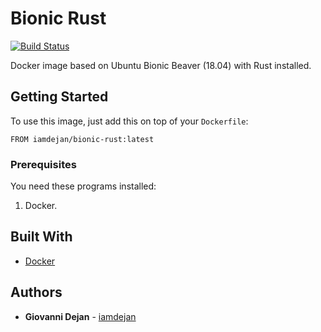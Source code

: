 # Bionic Rust

[![Build Status](https://travis-ci.org/iamdejan/bionic-rust.svg?branch=master)](https://travis-ci.org/iamdejan/bionic-rust)

Docker image based on Ubuntu Bionic Beaver (18.04) with Rust installed.

## Getting Started

To use this image, just add this on top of your `Dockerfile`:
```
FROM iamdejan/bionic-rust:latest
```

### Prerequisites
You need these programs installed:
1) Docker.

## Built With

* [Docker](https://www.docker.com)

## Authors
* **Giovanni Dejan** - [iamdejan](https://github.com/iamdejan)
